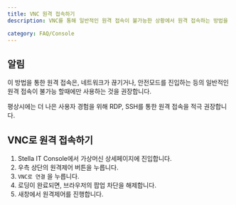 ```yaml
---
title: VNC 원격 접속하기
description: VNC를 통해 일반적인 원격 접속이 불가능한 상황에서 원격 접속하는 방법을 알아봅니다.

category: FAQ/Console
---
```


## 알림
이 방법을 통한 원격 접속은, 네트워크가 끊기거나, 안전모드를 진입하는 등의 일반적인 원격 접속이 불가능 할때에만 사용하는 것을 권장합니다.  
  
평상시에는 더 나은 사용자 경험을 위해 RDP, SSH를 통한 원격 접속을 적극 권장합니다.

## VNC로 원격 접속하기

1. Stella IT Console에서 가상머신 상세페이지에 진입합니다.
2. 우측 상단의 원격제어 버튼을 누릅니다.
3. `VNC로 연결` 을 누릅니다.
4. 로딩이 완료되면, 브라우저의 팝업 차단을 해제합니다.
5. 새창에서 원격제어를 진행합니다.
